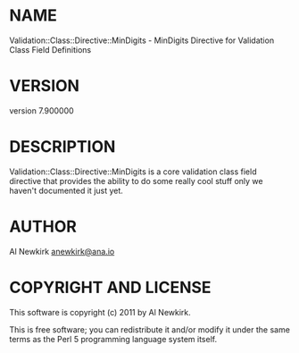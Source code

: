 # NAME

Validation::Class::Directive::MinDigits - MinDigits Directive for Validation Class Field Definitions

# VERSION

version 7.900000

# DESCRIPTION

Validation::Class::Directive::MinDigits is a core validation class field directive
that provides the ability to do some really cool stuff only we haven't
documented it just yet.

# AUTHOR

Al Newkirk <anewkirk@ana.io>

# COPYRIGHT AND LICENSE

This software is copyright (c) 2011 by Al Newkirk.

This is free software; you can redistribute it and/or modify it under
the same terms as the Perl 5 programming language system itself.
